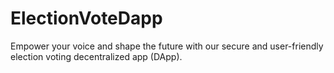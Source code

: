 # ElectionVoteDapp
Empower your voice and shape the future with our secure and user-friendly election voting decentralized app (DApp).
